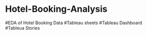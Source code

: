 # Hotel-Booking-Analysis
#EDA of Hotel Booking Data
#Tableau sheets
#Tableau Dashboard
#Tableua Stories
